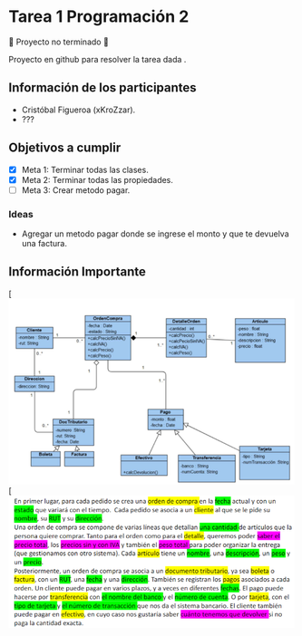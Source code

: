 # Tarea 1 Programación 2

:construction: Proyecto no terminado :construction:
<p> Proyecto en github para resolver la tarea dada .</p>

## Información de los participantes
- Cristóbal Figueroa (xKroZzar).
- ???

## Objetivos a cumplir

- [x] Meta 1: Terminar todas las clases.
- [x] Meta 2: Terminar todas las propiedades.
- [ ] Meta 3: Crear metodo pagar.

### Ideas

- Agregar un metodo pagar donde se ingrese el monto y que te devuelva una factura.

## Información Importante
[![Uml](/images/UML.png)
[![Enunciado](/images/Enunciado.png)

